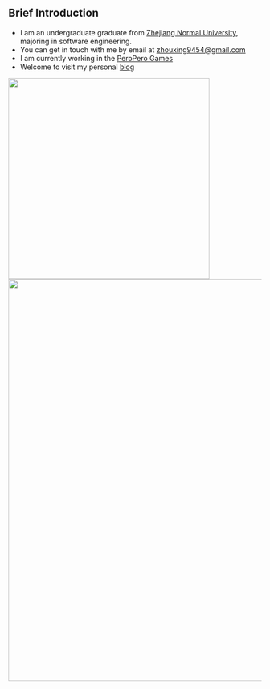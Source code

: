## Brief Introduction

- I am an undergraduate graduate from [Zhejiang Normal University](https://www.zjnu.edu.cn/), majoring in software engineering.
- You can get in touch with me by email at [zhouxing9454@gmail.com](mailto:zhouxing9454@gmail.com)
- I am currently working in the [PeroPero Games](https://cdn.peroperogames.com/)
- Welcome to visit my personal [blog](https://zhouxing9454.github.io/)


<img align="center" width="400" src="https://github-readme-stats.vercel.app/api?username=zhouxing9454&theme=transparent&include_all_commits=true&show_icons=true&hide_border=true" />

<img width="800" src="https://github-readme-activity-graph.vercel.app/graph?username=zhouxing9454&theme=github-compact&hide_border=true&area=true" />

